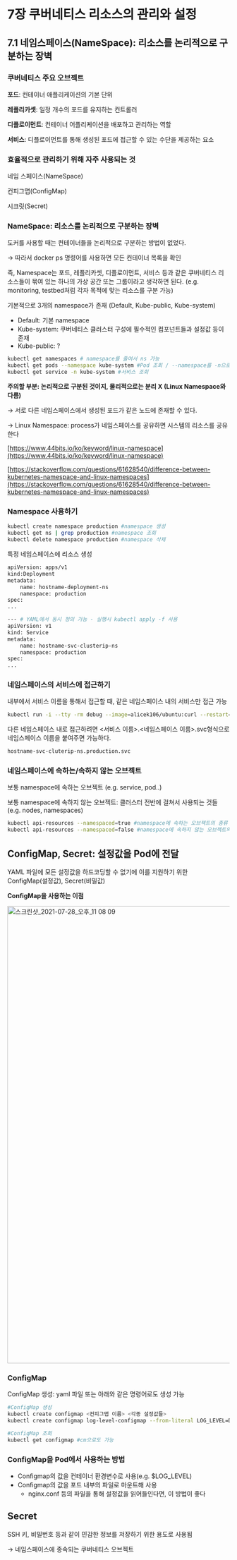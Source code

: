 # 7장 쿠버네티스 리소스의 관리와 설정

## 7.1 네임스페이스(NameSpace): 리소스를 논리적으로 구분하는 장벽

### 쿠버네티스 주요 오브젝트

**포드**: 컨테이너 애플리케이션의 기본 단위

**레플리카셋**: 일정 개수의 포드를 유지하는 컨트롤러

**디플로이먼트**: 컨테이너 어플리케이션을 배포하고 관리하는 역할

**서비스**: 디플로이먼트를 통해 생성된 포드에 접근할 수 있는 수단을 제공하는 요소

### 효율적으로 관리하기 위해 자주 사용되는 것

네임 스페이스(NameSpace)

컨피그맵(ConfigMap)

시크릿(Secret)

### NameSpace: 리소스를 논리적으로 구분하는 장벽

도커를 사용할 때는 컨테이너들을 논리적으로 구분하는 방법이 없었다. 

→ 따라서 docker ps 명령어를 사용하면 모든 컨테이너 목록을 확인

즉, Namespace는 포드, 레플리카셋, 디플로이먼트, 서비스 등과 같은 쿠버네티스 리소스들이 묶여 있는 하나의 가상 공간 또는 그룹이라고 생각하면 된다. (e.g. monitoring, testbed처럼 각자 목적에 맞는 리소스를 구분 가능)

기본적으로 3개의 namespace가 존재 (Default, Kube-public, Kube-system)

- Default: 기본 namespace
- Kube-system: 쿠버네티스 클러스터 구성에 필수적인 컴포넌트들과 설정값 등이 존재
- Kube-public: ?

```bash
kubectl get namespaces # namespace를 줄여서 ns 가능
kubectl get pods --namespace kube-system #Pod 조회 / --namespace를 -n으로 가능
kubectl get service -n kube-system #서비스 조회
```

**주의할 부분: 논리적으로 구분된 것이지, 물리적으로는 분리 X (Linux Namespace와 다름)**

→ 서로 다른 네임스페이스에서 생성된 포드가 같은 노드에 존재할 수 있다.

→ Linux Namespace: process가 네임스페이스를 공유하면 시스템의 리소스를 공유한다

[https://www.44bits.io/ko/keyword/linux-namespace](https://www.44bits.io/ko/keyword/linux-namespace)

[https://stackoverflow.com/questions/61628540/difference-between-kubernetes-namespace-and-linux-namespaces](https://stackoverflow.com/questions/61628540/difference-between-kubernetes-namespace-and-linux-namespaces)

### Namespace 사용하기

```bash
kubectl create namespace production #namespace 생성
kubectl get ns | grep production #namespace 조회
kubectl delete namespace production #namespace 삭제
```

특정 네임스페이스에 리소스 생성

```bash
apiVersion: apps/v1
kind:Deployment
metadata:
	name: hostname-deployment-ns
	namespace: production
spec:
...

--- # YAML에서 동시 정의 가능 - 실행시 kubectl apply -f 사용
apiVersion: v1
kind: Service
metadata:
	name: hostname-svc-clusterip-ns
	namespace: production
spec:
...
```

### 네임스페이스의 서비스에 접근하기

내부에서 서비스 이름을 통해서 접근할 때, 같은 네임스페이스 내의 서비스만 접근 가능

```bash
kubectl run -i --tty -rm debug --image=alicek106/ubuntu:curl --restart=Never -- bash
```

다른 네임스페이스 내로 접근하려면 <서비스 이름>.<네임스페이스 이름>.svc형식으로 네임스페이스 이름을 붙여주면 가능하다.

```bash
hostname-svc-cluterip-ns.production.svc
```

### 네임스페이스에 속하는/속하지 않는 오브젝트

보통 namespace에 속하는 오브젝트 (e.g. service, pod..)

보통 namespace에 속하지 않는 오브젝트: 클러스터 전반에 걸쳐서 사용되는 것들 (e.g. nodes, namespaces)

```bash
kubectl api-resources --namespaced=true #namespace에 속하는 오브젝트의 종류 확인
kubectl api-resources --namespaced=false #namespace에 속하지 않는 오브젝트의 종류 확인
```

## ConfigMap, Secret: 설정값을 Pod에 전달

YAML 파일에 모든 설정값을 하드코딩할 수 없기에 이를 지원하기 위한 ConfigMap(설정값), Secret(비밀값)

**ConfigMap을 사용하는 이점**

<img width="1037" alt="스크린샷_2021-07-28_오후_11 08 09" src="https://user-images.githubusercontent.com/26040955/127475668-c4d550cd-d260-4a3d-9431-fbd01f849dd4.png">


### ConfigMap

ConfigMap 생성: yaml 파일 또는 아래와 같은 명령어로도 생성 가능

```bash
#ConfigMap 생성
kubectl create configmap <컨피그맵 이름> <각종 설정값들>
kubectl create configmap log-level-configmap --from-literal LOG_LEVEL=DEBUG

#ConfigMap 조회
kubectl get configmap #cm으로도 가능
```

### ConfigMap을 Pod에서 사용하는 방법

- Configmap의 값을 컨테이너 환경변수로 사용(e.g. $LOG_LEVEL)
- Configmap의 값을 포드 내부의 파일로 마운트해 사용
    - nginx.conf 등의 파일을 통해 설정값을 읽어들인다면, 이 방법이 좋다

## Secret

SSH 키, 비밀번호 등과 같이 민감한 정보를 저장하기 위한 용도로 사용됨

→ 네임스페이스에 종속되는 쿠버네티스 오브젝트
